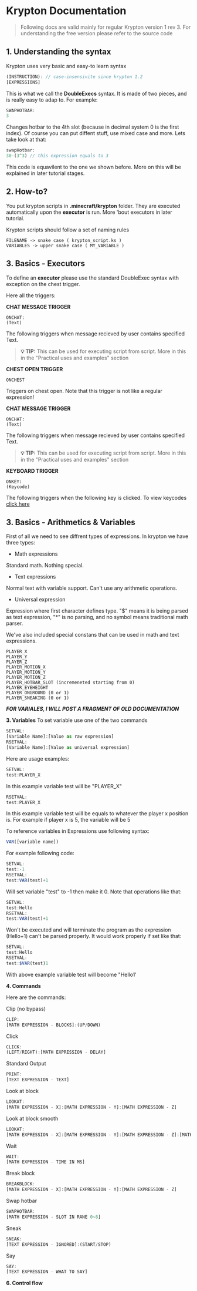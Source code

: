 # Krypton Documentation

> Following docs are valid mainly for regular Krypton version 1 rev 3. For understanding the free version please refer to the source code

## 1. Understanding the syntax
Krypton uses very basic and easy-to learn syntax
```ts
(INSTRUCTION): // case-insensivite since krypton 1.2
[EXPRESSIONS]
```
This is what we call the **DoubleExecs** syntax.
It is made of two pieces, and is really easy to adap to. For example:
```ts
SWAPHOTBAR:
3
```
Changes hotbar to the 4th slot (because in decimal system 0 is the first index). Of course you can put diffent stuff, use mixed case and more. Lets take look at that:
```ts
swapHotbar:
30-(3^3) // this expression equals to 3
```
This code is equavilent to the one we shown before. More on this will be explained in later tutorial stages.

## 2. How-to?
You put krypton scripts in **.minecraft/krypton** folder.
They are executed automatically upon the **executor** is run. More 'bout executors in later tutorial.

Krypton scripts should follow a set of naming rules
```
FILENAME -> snake case ( krypton_script.ks )
VARIABLES -> upper snake case ( MY_VARIABLE )
```

## 3. Basics - Executors
To define an **executor** please use the standard DoubleExec syntax with exception on the chest trigger.

Here all the triggers:


**CHAT MESSAGE TRIGGER**
```
ONCHAT:
(Text)
```
The following triggers when message recieved by user contains specified Text.
> **💡 TIP:** This can be used for executing script from script. More in this in the "Practical uses and examples" section


**CHEST OPEN TRIGGER**
```
ONCHEST
```
Triggers on chest open. Note that this trigger is not like a regular expression!


**CHAT MESSAGE TRIGGER**
```
ONCHAT:
(Text)
```
The following triggers when message recieved by user contains specified Text.
> **💡 TIP:** This can be used for executing script from script. More in this in the "Practical uses and examples" section


**KEYBOARD TRIGGER**
```
ONKEY:
(Keycode)
```
The following triggers when the following key is clicked.
To view keycodes [click here](https://minecraft.fandom.com/wiki/Key_codes#Before_1.13)

## 3. Basics - Arithmetics & Variables
First of all we need to see diffrent types of expressions. In krypton we have three types:

- Math expressions

Standard math. Nothing special.

- Text expressions

Normal text with variable support. Can't use any arithmetic operations.

- Universal expression

Expression where first character defines type. "$" means it is being parsed as text expression, "\*" is no parsing, and no symbol means traditional math parser.


We've also included special constans that can be used in math and text expressions. 

```
PLAYER_X
PLAYER_Y
PLAYER_Z
PLAYER_MOTION_X
PLAYER_MOTION_Y
PLAYER_MOTION_Z
PLAYER_HOTBAR_SLOT (incremeneted starting from 0)
PLAYER_EYEHEIGHT
PLAYER_ONGROUND (0 or 1)
PLAYER_SNEAKING (0 or 1)
```

__***FOR VARIALES, I WILL POST A FRAGMENT OF OLD DOCUMENTATION***__

**3. Variables**
To set variable use one of the two commands
```ts
SETVAL:
[Variable Name]:[Value as raw expression]
RSETVAL:
[Variable Name]:[Value as universal expression]
```
Here are usage examples:
```ts
SETVAL:
test:PLAYER_X 
```
In this example variable test will be "PLAYER_X"
```ts
RSETVAL:
test:PLAYER_X
```
In this example variable test will be equals to whatever the player x position is. For example if player x is 5, the variable will be 5

To reference variables in Expressions use following syntax:
```ts
VAR([variable name])
```
For example following code:
```ts
SETVAL:
test:-1
RSETVAL:
test:VAR(test)+1
```
Will set variable "test" to -1 then make it 0.
Note that operations like that:
```ts
SETVAL:
test:Hello
RSETVAL:
test:VAR(test)+1
```
Won't be executed and will terminate the program as the expression (Hello+1) can't be parsed properly. It would work properly if set like that:
```ts
SETVAL:
test:Hello
RSETVAL:
test:$VAR(test)1
```
With above example variable test will become "Hello1'

**4. Commands**

Here are the commands:

Clip (no bypass)
```ts
CLIP:
[MATH EXPRESSION - BLOCKS]:(UP/DOWN)
``` 
Click
```ts
CLICK:
(LEFT/RIGHT):[MATH EXPRESSION - DELAY]
``` 
Standard Output
```ts
PRINT:
[TEXT EXPRESSION - TEXT]
```
Look at block
```ts
LOOKAT:
[MATH EXPRESSION - X]:[MATH EXPRESSION - Y]:[MATH EXPRESSION - Z]
```
Look at block smooth
```ts
LOOKAT:
[MATH EXPRESSION - X]:[MATH EXPRESSION - Y]:[MATH EXPRESSION - Z]:[MATH EXPRESSION - MS]
```
Wait
```ts
WAIT:
[MATH EXPRESSION - TIME IN MS]
```
Break block
```ts
BREAKBLOCK:
[MATH EXPRESSION - X]:[MATH EXPRESSION - Y]:[MATH EXPRESSION - Z]
```
Swap hotbar
```ts
SWAPHOTBAR:
[MATH EXPRESSION - SLOT IN RANE 0~8]
```
Sneak
```ts
SNEAK:
[TEXT EXPRESSION - IGNORED]:(START/STOP)
```
Say
```ts
SAY:
[TEXT EXPRESSION - WHAT TO SAY]
```

**6. Control flow**

